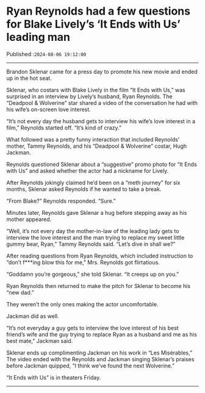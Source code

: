 # Ryan Reynolds had a few questions for Blake Lively’s ‘It Ends with Us’ leading man

Published :`2024-08-06 19:12:00`

---

Brandon Sklenar came for a press day to promote his new movie and ended up in the hot seat.

Sklenar, who costars with Blake Lively in the film “It Ends with Us,” was surprised in an interview by Lively’s husband, Ryan Reynolds. The “Deadpool & Wolverine” star shared a video of the conversation he had with his wife’s on-screen love interest.

“It’s not every day the husband gets to interview his wife’s love interest in a film,” Reynolds started off. “It’s kind of crazy.”

What followed was a pretty funny interaction that included Reynolds’ mother, Tammy Reynolds, and his “Deadpool & Wolverine” costar, Hugh Jackman.

Reynolds questioned Sklenar about a “suggestive” promo photo for “It Ends with Us” and asked whether the actor had a nickname for Lively.

After Reynolds jokingly claimed he’d been on a “meth journey” for six months, Sklenar asked Reynolds if he wanted to take a break.

“From Blake?” Reynolds responded. “Sure.”

Minutes later, Reynolds gave Sklenar a hug before stepping away as his mother appeared.

“Well, it’s not every day the mother-in-law of the leading lady gets to interview the love interest and the man trying to replace my sweet little gummy bear, Ryan,” Tammy Reynolds said. “Let’s dive in shall we?”

After reading questions from Ryan Reynolds, which included instruction to “don’t f***ing blow this for me,” Mrs. Reynolds got flirtatious.

“Goddamn you’re gorgeous,” she told Sklenar. “It creeps up on you.”

Ryan Reynolds then returned to make the pitch for Sklenar to become his “new dad.”

They weren’t the only ones making the actor uncomfortable.

Jackman did as well.

“It’s not everyday a guy gets to interview the love interest of his best friend’s wife and the guy trying to replace Ryan as a husband and me as his best mate,” Jackman said.

Sklenar ends up complimenting Jackman on his work in “Les Misérables,” The video ended with the Reynolds and Jackman singing Sklenar’s praises before Jackman quipped, “I think we’ve found the next Wolverine.”

“It Ends with Us” is in theaters Friday.

---

